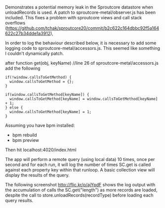 Demonstrates a potential memory leak in the Sproutcore datastore when unloadRecords is used.  A patch to sproutcore-metal/observer.js has been included. This fixes a problem with sproutcore views and call stack overflows (https://github.com/tchak/sproutcore20/commit/b2c622c164dbbc92f5a164622c27b34dde1a3912),


In order to log the behaviour described below, it is necessary to add some logging code to sproutcore-metal/accessors.js. This seemed like something I couldn't dynamically patch.

after function get(obj, keyName) //line 26 of sproutcore-metal/accessors.js add the following

    if(!window.callsToGetMethod) {
      window.callsToGetMethod = {};	 		
    }

    if(window.callsToGetMethod[keyName]) {
      window.callsToGetMethod[keyName] = window.callsToGetMethod[keyName] + 1;
    } else {
      window.callsToGetMethod[keyName] = 1;
    }



Assuming you have bpm installed:

  * bpm rebuild
  * bpm preview

Then hit localhost:4020/index.html

The app will perform a remote query (using local data) 10 times, once per second and for each run, it will log the number of times SC.get is called against each property key within that runloop. A basic collection view will display the results of the query.

The following screenshot http://flic.kr/p/ajYpdF shows the log output with the accumulation of calls the SC.get("length") as more records are loaded, despite the call to store.unloadRecords(recordType) before loading each query results.




